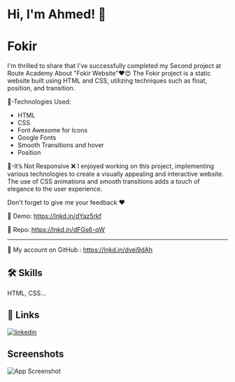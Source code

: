
# Hi, I'm Ahmed! 👋


# Fokir

I'm thrilled to share that I've successfully completed my Second project at Route Academy About "Fokir Website"❤😍 
The Fokir project is a static website built using HTML and CSS, utilizing techniques such as float, position, and transition.

📌-Technologies Used:
- HTML
- CSS
- Font Awesome for Icons
- Google Fonts
- Smooth Transitions and hover
- Position

📌-It’s Not Responsive ❌
I enjoyed working on this project, implementing various technologies to create a visually appealing and interactive website. The use of CSS animations and smooth transitions adds a touch of elegance to the user experience.

 Don't forget to give me your feedback ❤️
 
🔗 Demo: 
https://lnkd.in/dYaz5rkf

🔗 Repo:
https://lnkd.in/dFGs6-qW

------

🔗 My account on GitHub :
https://lnkd.in/dvei9dAh
 


## 🛠 Skills
HTML, CSS...


## 🔗 Links

[![linkedin](https://img.shields.io/badge/linkedin-0A66C2?style=for-the-badge&logo=linkedin&logoColor=white)](https://www.linkedin.com/in/ahmed-mitwally-284538286//)



## Screenshots

![App Screenshot](./images/pages)

